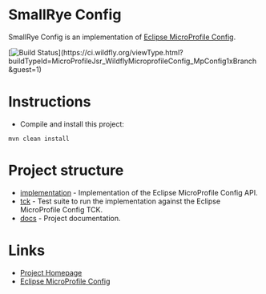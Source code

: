 # SmallRye Config


SmallRye Config is an implementation of [Eclipse MicroProfile Config][microprofile-config].

[![Build Status](https://ci.wildfly.org/app/rest/builds/buildType:(id:MicroProfileJsr_WildflyMicroprofileConfig_MpConfig1xBranch)/statusIcon)](https://ci.wildfly.org/viewType.html?buildTypeId=MicroProfileJsr_WildflyMicroprofileConfig_MpConfig1xBranch&guest=1)

# Instructions

* Compile and install this project:

```
mvn clean install
```

# Project structure

* [implementation](implementation/) - Implementation of the Eclipse MicroProfile Config API.
* [tck](tck/) - Test suite to run the implementation against the Eclipse MicroProfile Config TCK.
* [docs](docs/) - Project documentation.

# Links

* [Project Homepage](http://github.com/smallrye/smallrye-config/)
* [Eclipse MicroProfile Config][microprofile-config]

[microprofile-config]: https://github.com/eclipse/microprofile-config/
